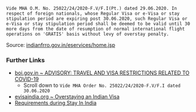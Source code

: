`
Vide MHA O.M. No. 25022/24/2020-F.V/F.I(Pt.) dated 29.06.2020. In respect of foreign nationals, whose Regular Visa or e-Visa or stay stipulation period are expiring post 30.06.2020, such Regular Visa or e-Visa or stay stipulation period shall be deemed to be valid until 30 more days from the date of resumption of normal international flight operations on 'GRATIS' basis without levy of overstay penalty.
`

Source: 
[indianfrro.gov.in/eservices/home.jsp](https://indianfrro.gov.in/eservices/home.jsp)

### Further Links

- [boi.gov.in ~ ADVISORY: TRAVEL AND VISA RESTRICTIONS RELATED TO COVID-19](https://boi.gov.in/content/advisory-travel-and-visa-restrictions-related-covid-19-1)
  - Scroll down to `Vide MHA Order No. 25022/24/2020-F.V/F.I dated 30.06.2020`
- [evisaindia.org ~ Overstaying an Indian Visa](https://www.evisaindia.org/overstaying-an-indian-visa/)
- [Requirements during Stay In India](https://boi.gov.in/content/requirements-during-stay-india)
